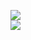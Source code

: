[![](https://img.shields.io/badge/Made%20With-Github%20Spray-lightgrey.svg?style=for-the-badge&logo=github)](https://github.com/Annihil/github-spray#6828)  
[![](https://i.imgur.com/2DrTn0Z.gif)](https://github.com/Annihil/github-spray)